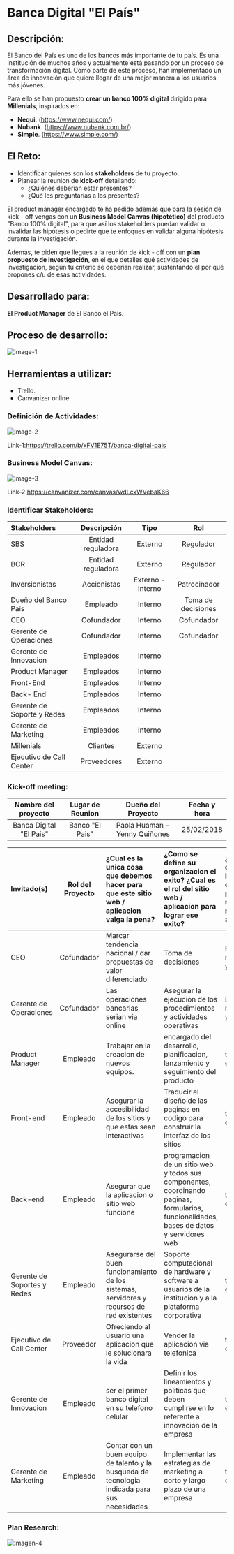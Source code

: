 # Banca Digital "El País"

## Descripción:

El Banco del País es uno de los bancos más importante de tu país. Es una institución de muchos años y actualmente está pasando por un proceso de transformación digital. Como parte de este proceso, han implementado un área de innovación que quiere llegar de una mejor manera a los usuarios más jóvenes.

Para ello se han propuesto **crear un banco 100% digital** dirigido para **Millenials**, inspirados en:

- **Nequi**. (https://www.nequi.com/)
- **Nubank**. (https://www.nubank.com.br/)
- **Simple**. (https://www.simple.com/)

## El Reto:

* Identificar quienes son los **stakeholders** de tu proyecto.
* Planear la reunion de **kick-off** detallando:
  - ¿Quiénes deberían estar presentes?
  - ¿Qué les preguntarías a los presentes?

El product manager encargado te ha pedido además que para la sesión de kick - off vengas con un **Business Model Canvas (hipotético)** del producto "Banco 100% digital", para que así los stakeholders puedan validar o invalidar las hipótesis o pedirte que te enfoques en validar alguna hipótesis durante la investigación.

Además, te piden que llegues a la reunión de kick - off con un **plan propuesto de investigación**, en el que detalles qué actividades de investigación, según tu criterio se deberían realizar, sustentando el por qué propones c/u de esas actividades.

## Desarrollado para:

**El Product Manager** de El Banco el País.

## Proceso de desarrollo:

![image-1](https://github.com/PaoSil/Banca-Digital-/blob/master/assets/proceso%20de%20desarrollo.jpg)

## Herramientas a utilizar:

* Trello.
* Canvanizer online.

### Definición de Actividades:

![image-2](https://github.com/PaoSil/Banca-Digital-/blob/master/assets/cronograma%20de%20actividades.png)

Link-1:<https://trello.com/b/xFV1E75T/banca-digital-pais>

### Business Model Canvas:

![image-3](https://github.com/PaoSil/Banca-Digital-/blob/master/assets/CANVAS%20-%20BANCA%20DIGITAL.png)

Link-2:<https://canvanizer.com/canvas/wdLcxWVebaK66>

### Identificar Stakeholders:

| Stakeholders | Descripción | Tipo |Rol |
| :----------- | :---------: | :---------: | :----------: |
| SBS          | Entidad reguladora | Externo |Regulador |
| BCR          | Entidad reguladora | Externo |Regulador |
| Inversionistas | Accionistas | Externo - Interno |Patrocinador |
| Dueño del Banco País | Empleado | Interno |Toma de decisiones |
| CEO | Cofundador | Interno |Cofundador |
| Gerente de Operaciones | Cofundador | Interno |Cofundador |
| Gerente de Innovacion | Empleados | Interno | |
| Product Manager | Empleados | Interno | |
| Front-End | Empleados | Interno | |
| Back- End | Empleados | Interno | |
| Gerente de Soporte y Redes |Empleados | Interno | |
| Gerente de Marketing |Empleados | Interno | |
| Millenials | Clientes | Externo | |
| Ejecutivo de Call Center | Proveedores | Externo | |

### Kick-off meeting:

| Nombre del proyecto | Lugar de Reunion | Dueño del Proyecto | Fecha y hora |
| :-----------------: | :--------------: | :----------------: | :----------: |
| Banca Digital "El Pais" | Banco "El Pais" | Paola Huaman - Yenny Quiñones | 25/02/2018 |

| Invitado(s)| Rol del Proyecto | ¿Cual es la unica cosa que debemos hacer para que este sitio web / aplicacion valga la pena? | ¿Como se define su organizacion el exito? ¿Cual es el rol del sitio web / aplicacion para lograr ese exito? | ¿Que aspectos de la cultura interna o del entorno externo podrian poner en riesgo este rediseño / aplicacion? |
| :----------------- | :--------------: | :----------------- | :----------- | :----------- |
| CEO | Cofundador | Marcar tendencia nacional / dar propuestas de valor diferenciado | Toma de decisiones | Equipos multidisciplinarios y agiles |
| Gerente de Operaciones | Cofundador | Las operaciones bancarias serian via online | Asegurar la ejecucion de los procedimientos y actividades operativas | Equipos multidisciplinarios y agiles |
| Product Manager | Empleado | Trabajar en la creacion de nuevos equipos. | encargado del desarrollo, planificacion, lanzamiento y seguimiento del producto |  total autonomia y empoderamiento |
| Front-end | Empleado | Asegurar la accesibilidad de los sitios y que estas sean interactivas | Traducir el diseño de las paginas en codigo para construir la interfaz de los sitios | total autonomia y empoderamiento |
| Back-end | Empleado | Asegurar que la aplicacion o sitio web funcione | programacion de un sitio web y todos sus componentes, coordinando paginas, formularios, funcionalidades, bases de datos y servidores web | total autonomia y empoderamiento |
| Gerente de Soportes y Redes | Empleado | Asegurarse del buen funcionamiento de los sistemas, servidores y recursos de red existentes | Soporte computacional de hardware y software a usuarios de la institucion y a la plataforma corporativa | total autonomia y empoderamiento |
| Ejecutivo de Call Center | Proveedor | Ofreciendo al usuario una aplicacion que le solucionara la vida | Vender la aplicacion via telefonica | total autonomia y empoderamiento |
| Gerente de Innovacion | Empleado | ser el primer banco digital en su telefono celular | Definir los lineamientos y politicas que deben cumplirse en lo referente a innovacion de la empresa | total autonomia y empoderamiento |
| Gerente de Marketing | Empleado | Contar con un buen equipo de talento y la busqueda de tecnologia indicada para sus necesidades | Implementar las estrategias de marketing a corto y largo plazo de una empresa | total autonomia y empoderamiento |

### Plan Research:

![imagen-4](https://github.com/PaoSil/Banca-Digital-/blob/master/assets/Plan%20Research%20.jpg)
